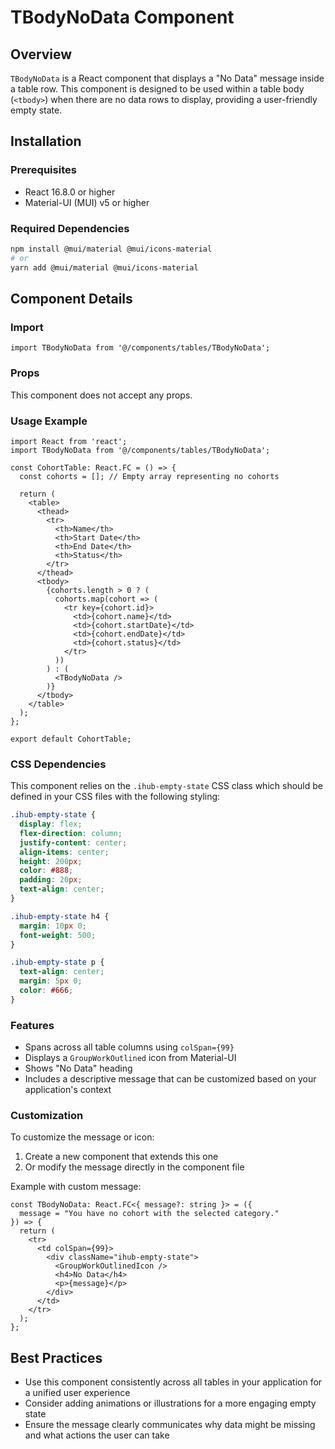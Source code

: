 # TBodyNoData Component

## Overview
`TBodyNoData` is a React component that displays a "No Data" message inside a table row. This component is designed to be used within a table body (`<tbody>`) when there are no data rows to display, providing a user-friendly empty state.

## Installation

### Prerequisites
- React 16.8.0 or higher
- Material-UI (MUI) v5 or higher

### Required Dependencies
```bash
npm install @mui/material @mui/icons-material
# or
yarn add @mui/material @mui/icons-material
```

## Component Details

### Import
```tsx
import TBodyNoData from '@/components/tables/TBodyNoData';
```

### Props
This component does not accept any props.

### Usage Example

```tsx
import React from 'react';
import TBodyNoData from '@/components/tables/TBodyNoData';

const CohortTable: React.FC = () => {
  const cohorts = []; // Empty array representing no cohorts
  
  return (
    <table>
      <thead>
        <tr>
          <th>Name</th>
          <th>Start Date</th>
          <th>End Date</th>
          <th>Status</th>
        </tr>
      </thead>
      <tbody>
        {cohorts.length > 0 ? (
          cohorts.map(cohort => (
            <tr key={cohort.id}>
              <td>{cohort.name}</td>
              <td>{cohort.startDate}</td>
              <td>{cohort.endDate}</td>
              <td>{cohort.status}</td>
            </tr>
          ))
        ) : (
          <TBodyNoData />
        )}
      </tbody>
    </table>
  );
};

export default CohortTable;
```

### CSS Dependencies
This component relies on the `.ihub-empty-state` CSS class which should be defined in your CSS files with the following styling:

```css
.ihub-empty-state {
  display: flex;
  flex-direction: column;
  justify-content: center;
  align-items: center;
  height: 200px;
  color: #888;
  padding: 20px;
  text-align: center;
}

.ihub-empty-state h4 {
  margin: 10px 0;
  font-weight: 500;
}

.ihub-empty-state p {
  text-align: center;
  margin: 5px 0;
  color: #666;
}
```

### Features
- Spans across all table columns using `colSpan={99}`
- Displays a `GroupWorkOutlined` icon from Material-UI
- Shows "No Data" heading
- Includes a descriptive message that can be customized based on your application's context

### Customization
To customize the message or icon:

1. Create a new component that extends this one
2. Or modify the message directly in the component file

Example with custom message:
```tsx
const TBodyNoData: React.FC<{ message?: string }> = ({ 
  message = "You have no cohort with the selected category." 
}) => {
  return (
    <tr>
      <td colSpan={99}>
        <div className="ihub-empty-state">
          <GroupWorkOutlinedIcon />
          <h4>No Data</h4>
          <p>{message}</p>
        </div>
      </td>
    </tr>
  );
};
```

## Best Practices
- Use this component consistently across all tables in your application for a unified user experience
- Consider adding animations or illustrations for a more engaging empty state
- Ensure the message clearly communicates why data might be missing and what actions the user can take